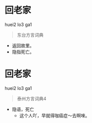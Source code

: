 # 回老家
huei2 lo3 ga1
> 东台方言词典
- 返回故里。
- 隐指死亡。

# 回老家
huei2 lo3 ga1
> 泰州方言词典4
- 隐语，死亡
  - 这个人吖，早就得咖癌症～去啊唻。
